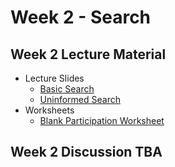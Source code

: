 # Week 2 - Search

## Week 2 Lecture Material
  - Lecture Slides
    - [Basic Search](https://drive.google.com/file/d/1S7nPyK_FiWzbSZ3Ua_HsFSlDYTKvxTo0/view?usp=sharing)
    - [Uninformed Search](https://drive.google.com/file/d/1MdGfgY3wRnfqAf1sY0haS9KdLhr-9KUE/view?usp=sharing)
  - Worksheets
    - [Blank Participation Worksheet](https://drive.google.com/file/d/1AixFWcweyiHu_42doUkDTWcicPvB7EgQ/view?usp=sharing)
  
## Week 2 Discussion TBA
<!--  - [Slides](https://drive.google.com/file/d/1N7SkJkjJihVpf-OrZwus51e5lRoQUX-F/view?usp=sharing)
  - [Notebook](https://drive.google.com/file/d/1xpJK75G_bjNRTz8jp34nt4h760pTbbSq/view?usp=drive_link)

  - [Slides](https://drive.google.com/file/d/1DszFLeg_IthjnUSKIbsrkHRZelnw7K2A/view?usp=drive_link)
  - [Notebook](https://colab.research.google.com/drive/142p_WNTQm6IGoN7tlLybKJQ31o_d4uUV?usp=sharing)
## Week 4 Discussion
- [Slides](https://drive.google.com/file/d/1esQW-RlZfJUmBuOjjLJdc2fI-tHpx5F2/view?usp=sharing)
- [Notebook](https://colab.research.google.com/drive/1sCFLbaxDvmTFEhPrEU0SBEd_Q0YjYeYx?usp=sharing)
